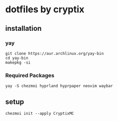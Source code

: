 # dotfiles by cryptix
## installation
### yay
```
git clone https://aur.archlinux.org/yay-bin
cd yay-bin
makepkg -si
```
### Required Packages
```
yay -S chezmoi hyprland hyprpaper neovim waybar
```
## setup
```
chezmoi init --apply CryptixMC
```
